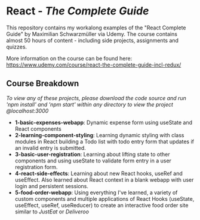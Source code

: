# React - _The Complete Guide_
This repository contains my workalong examples of the "React Complete Guide" by Maximilian Schwarzmüller via Udemy. The course contains almost 50 hours of content - including side projects, assignments and quizzes.

More information on the course can be found here: 
https://www.udemy.com/course/react-the-complete-guide-incl-redux/

## Course Breakdown
_To view any of these projects, please download the code source and run 'npm install' and 'npm start' within any directory to view the project @localhost:3000_


- **1-basic-expenses-webapp**: Dynamic expense form using useState and React components
- **2-learning-component-styling**: Learning dynamic styling with class modules in React building a Todo list with todo entry form that updates if an invalid entry is submitted.
- **3-basic-user-registration**: Learning about lifting state to other components and using useState to validate form entry in a user registration form.
- **4-react-side-effects**: Learning about new React hooks, useRef and useEffect. Also learned about React context in a blank webapp with user login and persistent sessions.
- **5-food-order-webapp**: Using everything I've learned, a variety of custom components and multiple applications of React Hooks (useState, useEffect, useRef, useReducer) to create an interactive food order site similar to *JustEat* or *Deliveroo*
